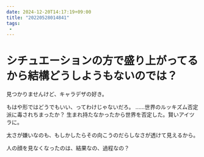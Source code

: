 ```yaml
---
date: 2024-12-20T14:17:19+09:00
title: "20220528014841"
tags:
 -
---
```


# シチュエーションの方で盛り上がってるから結構どうしようもないのでは？
見つかりませんけど、キャラデザの好き。

もはや形ではどうでもいい、ってわけじゃないだろ。
……世界のルッキズム否定派に毒されちまったか？
生まれ持たなかったから世界を否定した。賢いアイツラに。

太さが嫌いなのも、もしかしたらその向こうのだらしなさが透けて見えるから。

人の顔を見なくなったのは、結果なの、過程なの？